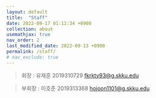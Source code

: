 ```yaml
---
layout: default
title:  "Staff"
date: 2022-09-17 01:11:34 +0900
collection: about
usemathjax: true
nav_order: 2
last_modified_date: 2022-09-13 +0900
permalink: /staff/
# nav_exclude: true
---
```

<!-- <details open markdown="block">
  <summary>
    Table of contents
  </summary>
  {: .text-delta }
1. TOC
{:toc}
</details>

# Senior List

**문의는 회장을 통해**

## 2019년 졸업
> 유*훈 A대\\
 전공: 해석학

> 이*준 B대\\
 전공: 대수학

>유**훈 C대\\
 전공: 기하/위상수학

## 2020년 졸업
> 강*우 A대\\
 전공: 물리교육

> 이*준 B대\\
 전공: 대수학

>유**훈 C대\\
 전공: 기하/위상수학 -->

> 회장 : 유재훈 2019310729
  fkrkty93@g.skku.edu

>부회장 : 이호준 2019313368
  hojoon1101@g.skku.edu